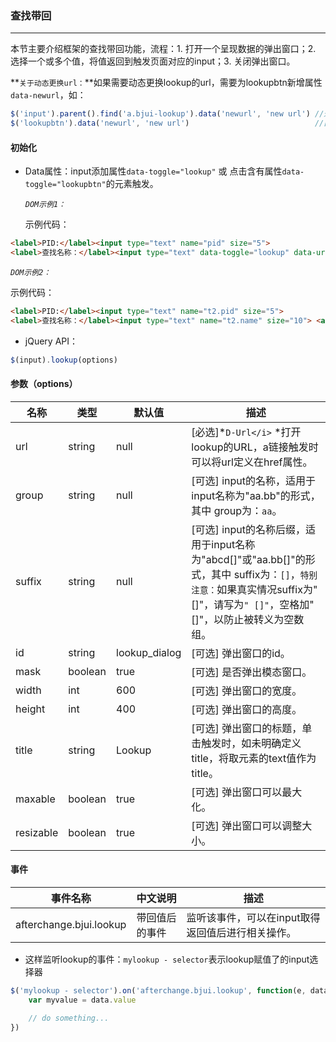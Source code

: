 ### 查找带回
***
本节主要介绍框架的查找带回功能，流程：1. 打开一个呈现数据的弹出窗口；2. 选择一个或多个值，将值返回到触发页面对应的input；3. 关闭弹出窗口。

**`关于动态更换url：`**如果需要动态更换lookup的url，需要为lookupbtn新增属性`data-newurl`，如：
```javascript
$('input').parent().find('a.bjui-lookup').data('newurl', 'new url') //通过input框修改附加按钮的url
$('lookupbtn').data('newurl', 'new url')                            //直接修改lookup按钮的url
```
#### 初始化
* Data属性：input添加属性`data-toggle="lookup"` 或 点击含有属性`data-toggle="lookupbtn"`的元素触发。

  *`DOM示例1：`*
  
  示例代码：
```html
<label>PID:</label><input type="text" name="pid" size="5">
<label>查找名称：</label><input type="text" data-toggle="lookup" data-url="doc/form/mylookup.html" name="name" size="10">
```
*`DOM示例2：`*

  示例代码：
```html
<label>PID:</label><input type="text" name="t2.pid" size="5">
<label>查找名称：</label><input type="text" name="t2.name" size="10"> <a href="doc/form/mylookup.html" data-toggle="lookupbtn" data-group="t2">打开Lookup窗口</a>
```
* jQuery API：

```js
$(input).lookup(options)
```
#### 参数（options）

| 名称 | 类型 | 默认值 | 描述 |
| -- | -- | -- | -- |
| url | string | null | [必选]*`D-Url</i>` *打开lookup的URL，a链接触发时可以将url定义在href属性。 |
| group | string | null | [可选] input的名称，适用于input名称为"aa.bb"的形式，其中 group为：`aa`。 |
| suffix | string | null | [可选] input的名称后缀，适用于input名称为"abcd[]"或"aa.bb[]"的形式，其中 suffix为：`[]`，`特别注意：`如果真实情况suffix为"[]"，请写为`" []"`，空格加"[]"，以防止被转义为空数组。 |
| id | string | lookup_dialog | [可选] 弹出窗口的id。 |
| mask | boolean | true | [可选] 是否弹出模态窗口。 |
| width | int | 600 | [可选] 弹出窗口的宽度。 |
| height | int | 400 | [可选] 弹出窗口的高度。 |
| title | string | Lookup | [可选] 弹出窗口的标题，单击触发时，如未明确定义title，将取元素的text值作为title。 |
| maxable | boolean |true | [可选] 弹出窗口可以最大化。 |
| resizable | boolean | true | [可选] 弹出窗口可以调整大小。 |
#### 事件

| 事件名称 | 中文说明 | 描述 |
| -- | -- | -- |
| afterchange.bjui.lookup | 带回值后的事件 | 监听该事件，可以在input取得返回值后进行相关操作。 |
* 这样监听lookup的事件：`mylookup - selector`表示lookup赋值了的input选择器

```js
$('mylookup - selector').on('afterchange.bjui.lookup', function(e, data) {
    var myvalue = data.value

    // do something...
})
```
